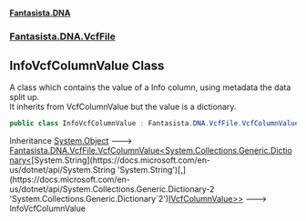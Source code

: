 #### [Fantasista.DNA](index.md 'index')
### [Fantasista.DNA.VcfFile](Fantasista.DNA.VcfFile.md 'Fantasista.DNA.VcfFile')

## InfoVcfColumnValue Class

A class which contains the value of a Info column, using metadata the data split up.  
It inherits from VcfColumnValue but the value is a dictionary.

```csharp
public class InfoVcfColumnValue : Fantasista.DNA.VcfFile.VcfColumnValue<System.Collections.Generic.Dictionary<string, Fantasista.DNA.VcfFile.IVcfColumnValue>>
```

Inheritance [System.Object](https://docs.microsoft.com/en-us/dotnet/api/System.Object 'System.Object') &#129106; [Fantasista.DNA.VcfFile.VcfColumnValue&lt;](Fantasista.DNA.VcfFile.VcfColumnValue_T_.md 'Fantasista.DNA.VcfFile.VcfColumnValue<T>')[System.Collections.Generic.Dictionary&lt;](https://docs.microsoft.com/en-us/dotnet/api/System.Collections.Generic.Dictionary-2 'System.Collections.Generic.Dictionary`2')[System.String](https://docs.microsoft.com/en-us/dotnet/api/System.String 'System.String')[,](https://docs.microsoft.com/en-us/dotnet/api/System.Collections.Generic.Dictionary-2 'System.Collections.Generic.Dictionary`2')[IVcfColumnValue](Fantasista.DNA.VcfFile.IVcfColumnValue.md 'Fantasista.DNA.VcfFile.IVcfColumnValue')[&gt;](https://docs.microsoft.com/en-us/dotnet/api/System.Collections.Generic.Dictionary-2 'System.Collections.Generic.Dictionary`2')[&gt;](Fantasista.DNA.VcfFile.VcfColumnValue_T_.md 'Fantasista.DNA.VcfFile.VcfColumnValue<T>') &#129106; InfoVcfColumnValue